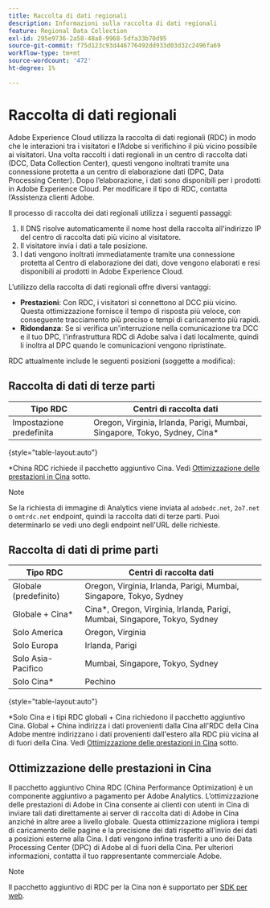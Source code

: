 ```yaml
---
title: Raccolta di dati regionali
description: Informazioni sulla raccolta di dati regionali
feature: Regional Data Collection
exl-id: 295e9736-2a58-48a8-9968-5dfa33b70d95
source-git-commit: f75d123c93d446776492dd933d03d32c2496fa69
workflow-type: tm+mt
source-wordcount: '472'
ht-degree: 1%

---
```


# Raccolta di dati regionali

Adobe Experience Cloud utilizza la raccolta di dati regionali (RDC) in modo che le interazioni tra i visitatori e l’Adobe si verifichino il più vicino possibile ai visitatori. Una volta raccolti i dati regionali in un centro di raccolta dati (DCC, Data Collection Center), questi vengono inoltrati tramite una connessione protetta a un centro di elaborazione dati (DPC, Data Processing Center). Dopo l’elaborazione, i dati sono disponibili per i prodotti in Adobe Experience Cloud. Per modificare il tipo di RDC, contatta l’Assistenza clienti Adobe.

Il processo di raccolta dei dati regionali utilizza i seguenti passaggi:

1. Il DNS risolve automaticamente il nome host della raccolta all&#39;indirizzo IP del centro di raccolta dati più vicino al visitatore.
1. Il visitatore invia i dati a tale posizione.
1. I dati vengono inoltrati immediatamente tramite una connessione protetta al Centro di elaborazione dei dati, dove vengono elaborati e resi disponibili ai prodotti in Adobe Experience Cloud.

L’utilizzo della raccolta di dati regionali offre diversi vantaggi:

* **Prestazioni**: Con RDC, i visitatori si connettono al DCC più vicino. Questa ottimizzazione fornisce il tempo di risposta più veloce, con conseguente tracciamento più preciso e tempi di caricamento più rapidi.
* **Ridondanza**: Se si verifica un&#39;interruzione nella comunicazione tra DCC e il tuo DPC, l&#39;infrastruttura RDC di Adobe salva i dati localmente, quindi li inoltra al DPC quando le comunicazioni vengono ripristinate.

RDC attualmente include le seguenti posizioni (soggette a modifica):

## Raccolta di dati di terze parti

| Tipo RDC | Centri di raccolta dati |
| --- | --- |
| Impostazione predefinita | Oregon, Virginia, Irlanda, Parigi, Mumbai, Singapore, Tokyo, Sydney, Cina* |

{style="table-layout:auto"}

*China RDC richiede il pacchetto aggiuntivo Cina. Vedi [Ottimizzazione delle prestazioni in Cina](#china-performance-optimization) sotto.

>[!NOTE]
>
>Se la richiesta di immagine di Analytics viene inviata al `adobedc.net`, `2o7.net` o `omtrdc.net` endpoint, quindi la raccolta dati di terze parti. Puoi determinarlo se vedi uno degli endpoint nell&#39;URL delle richieste.

## Raccolta di dati di prime parti

| Tipo RDC | Centri di raccolta dati |
| --- | --- |
| Globale (predefinito) | Oregon, Virginia, Irlanda, Parigi, Mumbai, Singapore, Tokyo, Sydney |
| Globale + Cina* | Cina*, Oregon, Virginia, Irlanda, Parigi, Mumbai, Singapore, Tokyo, Sydney |
| Solo America | Oregon, Virginia |
| Solo Europa | Irlanda, Parigi |
| Solo Asia-Pacifico | Mumbai, Singapore, Tokyo, Sydney |
| Solo Cina* | Pechino |

{style="table-layout:auto"}

*Solo Cina e i tipi RDC globali + Cina richiedono il pacchetto aggiuntivo Cina. Global + China indirizza i dati provenienti dalla Cina all&#39;RDC della Cina Adobe mentre indirizzano i dati provenienti dall&#39;estero alla RDC più vicina al di fuori della Cina. Vedi [Ottimizzazione delle prestazioni in Cina](#china-performance-optimization) sotto.

## Ottimizzazione delle prestazioni in Cina

Il pacchetto aggiuntivo China RDC (China Performance Optimization) è un componente aggiuntivo a pagamento per Adobe Analytics. L’ottimizzazione delle prestazioni di Adobe in Cina consente ai clienti con utenti in Cina di inviare tali dati direttamente ai server di raccolta dati di Adobe in Cina anziché in altre aree a livello globale. Questa ottimizzazione migliora i tempi di caricamento delle pagine e la precisione dei dati rispetto all’invio dei dati a posizioni esterne alla Cina. I dati vengono infine trasferiti a uno dei Data Processing Center (DPC) di Adobe al di fuori della Cina. Per ulteriori informazioni, contatta il tuo rappresentante commerciale Adobe.

>[!NOTE]
>
>Il pacchetto aggiuntivo di RDC per la Cina non è supportato per [SDK per web](/help/implement/aep-edge/overview.md).

